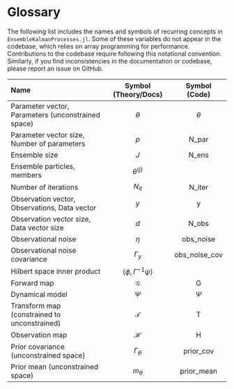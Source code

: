 # Glossary

The following list includes the names and symbols of recurring concepts in `EnsembleKalmanProcesses.jl`. Some of these variables do not appear in the codebase, which relies on array programming for performance.  Contributions to the codebase require following this notational convention. Similarly, if you find inconsistencies in the documentation or codebase, please report an issue on GitHub.

| Name        | Symbol (Theory/Docs) | Symbol (Code)    |
| :---        |    :----:            |    :----:     |
| Parameter vector, Parameters (unconstrained space) | $\theta$  | $\theta$ |
| Parameter vector size, Number of parameters  | $p$  | N_par |
| Ensemble size  | $J$  | N_ens |
| Ensemble particles, members  | $\theta^{(j)}$  | |
| Number of iterations  | $N_{it}$  | N_iter |
| Observation vector, Observations, Data vector  | $y$  | y |
| Observation vector size, Data vector size  | $d$  | N_obs |
| Observational noise | $\eta$  | obs_noise |
| Observational noise covariance | $\Gamma_y$  | obs\_noise\_cov |
| Hilbert space inner product | $\langle \phi, \Gamma^{-1} \psi\rangle$ | |
| Forward map | $\mathcal{G}$  | G |
| Dynamical model | $\Psi$  | $\Psi$ |
| Transform map (constrained to unconstrained) | $\mathcal{T}$  | T |
| Observation map | $\mathcal{H}$  | H |
| Prior covariance (unconstrained space) | $\Gamma_{\theta}$  | prior_cov |
| Prior mean (unconstrained space) | $m_\theta$  | prior_mean |
